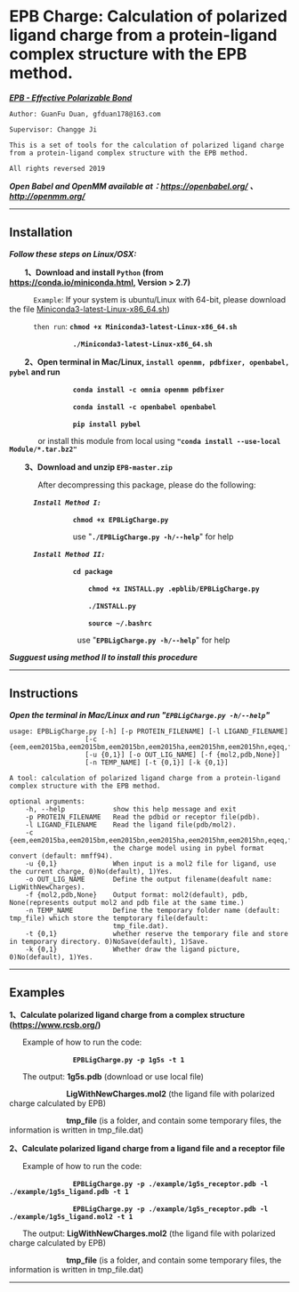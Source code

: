EPB Charge: Calculation of polarized ligand charge from a protein-ligand complex structure with the EPB method.
================================================================================================================

***[EPB - Effective Polarizable Bond](https://pubs.acs.org/doi/pdf/10.1021/jp4080866)***

    Author: GuanFu Duan, gfduan178@163.com

    Supervisor: Changge Ji

    This is a set of tools for the calculation of polarized ligand charge from a protein-ligand complex structure with the EPB method.

    All rights reversed 2019
     
***Open Babel and OpenMM available at：https://openbabel.org/ 、http://openmm.org/***

----------------------------------------------------------------------------------------

Installation
------------
***Follow these steps on Linux/OSX:***  

&nbsp;&nbsp;&nbsp;&nbsp;&nbsp;&nbsp; **1、Download and install ```Python``` (from https://conda.io/miniconda.html, Version > 2.7)**  

&nbsp;&nbsp;&nbsp;&nbsp;&nbsp;&nbsp;&nbsp;&nbsp;&nbsp;&nbsp; ```Example```: If your system is ubuntu/Linux with 64-bit, please download the file [Miniconda3-latest-Linux-x86_64.sh](https://repo.anaconda.com/miniconda/Miniconda3-latest-Linux-x86_64.sh))  

&nbsp;&nbsp;&nbsp;&nbsp;&nbsp;&nbsp;&nbsp;&nbsp;&nbsp;&nbsp; ```then run```: **```chmod +x Miniconda3-latest-Linux-x86_64.sh```**

&nbsp;&nbsp;&nbsp;&nbsp;&nbsp;&nbsp;&nbsp;&nbsp;&nbsp;&nbsp;&nbsp;&nbsp;&nbsp;&nbsp;&nbsp;&nbsp;&nbsp;&nbsp;&nbsp;&nbsp;&nbsp;&nbsp;&nbsp;&nbsp;&nbsp;&nbsp;&nbsp;&nbsp; **```./Miniconda3-latest-Linux-x86_64.sh```**   
  
&nbsp;&nbsp;&nbsp;&nbsp;&nbsp;&nbsp; **2、Open terminal in Mac/Linux, ```install openmm, pdbfixer, openbabel, pybel``` and run**  

&nbsp;&nbsp;&nbsp;&nbsp;&nbsp;&nbsp;&nbsp;&nbsp;&nbsp;&nbsp;&nbsp;&nbsp;&nbsp;&nbsp;&nbsp;&nbsp;&nbsp;&nbsp;&nbsp;&nbsp;&nbsp;&nbsp;&nbsp;&nbsp;&nbsp;&nbsp;&nbsp;&nbsp; **```conda install -c omnia openmm pdbfixer```**  

&nbsp;&nbsp;&nbsp;&nbsp;&nbsp;&nbsp;&nbsp;&nbsp;&nbsp;&nbsp;&nbsp;&nbsp;&nbsp;&nbsp;&nbsp;&nbsp;&nbsp;&nbsp;&nbsp;&nbsp;&nbsp;&nbsp;&nbsp;&nbsp;&nbsp;&nbsp;&nbsp;&nbsp; **```conda install -c openbabel openbabel```**  

&nbsp;&nbsp;&nbsp;&nbsp;&nbsp;&nbsp;&nbsp;&nbsp;&nbsp;&nbsp;&nbsp;&nbsp;&nbsp;&nbsp;&nbsp;&nbsp;&nbsp;&nbsp;&nbsp;&nbsp;&nbsp;&nbsp;&nbsp;&nbsp;&nbsp;&nbsp;&nbsp;&nbsp; **```pip install pybel```**  
  
&nbsp;&nbsp;&nbsp;&nbsp;&nbsp;&nbsp;&nbsp;&nbsp;&nbsp;&nbsp;&nbsp;&nbsp; or install this module from local using **```"conda install --use-local Module/*.tar.bz2"```**
  
&nbsp;&nbsp;&nbsp;&nbsp;&nbsp;&nbsp; **3、Download and unzip ```EPB-master.zip```**  

&nbsp;&nbsp;&nbsp;&nbsp;&nbsp;&nbsp;&nbsp;&nbsp;&nbsp;&nbsp;&nbsp;&nbsp; After decompressing this package, please do the following:

&nbsp;&nbsp;&nbsp;&nbsp;&nbsp;&nbsp;&nbsp;&nbsp;&nbsp;&nbsp; ***```Install Method I:```***

&nbsp;&nbsp;&nbsp;&nbsp;&nbsp;&nbsp;&nbsp;&nbsp;&nbsp;&nbsp;&nbsp;&nbsp;&nbsp;&nbsp;&nbsp;&nbsp;&nbsp;&nbsp;&nbsp;&nbsp;&nbsp;&nbsp;&nbsp;&nbsp;&nbsp;&nbsp;&nbsp;&nbsp; **```chmod +x EPBLigCharge.py```**

&nbsp;&nbsp;&nbsp;&nbsp;&nbsp;&nbsp;&nbsp;&nbsp;&nbsp;&nbsp;&nbsp;&nbsp;&nbsp;&nbsp;&nbsp;&nbsp;&nbsp;&nbsp;&nbsp;&nbsp;&nbsp;&nbsp;&nbsp;&nbsp;&nbsp;&nbsp;&nbsp;&nbsp; use "**```./EPBLigCharge.py -h/--help```**" for help  

&nbsp;&nbsp;&nbsp;&nbsp;&nbsp;&nbsp;&nbsp;&nbsp;&nbsp;&nbsp; ***```Install Method II:```***  

&nbsp;&nbsp;&nbsp;&nbsp;&nbsp;&nbsp;&nbsp;&nbsp;&nbsp;&nbsp;&nbsp;&nbsp;&nbsp;&nbsp;&nbsp;&nbsp;&nbsp;&nbsp;&nbsp;&nbsp;&nbsp;&nbsp;&nbsp;&nbsp;&nbsp;&nbsp;&nbsp;&nbsp; **```cd package```**  

&nbsp;&nbsp;&nbsp;&nbsp;&nbsp;&nbsp;&nbsp;&nbsp;&nbsp;&nbsp;&nbsp;&nbsp;&nbsp;&nbsp;&nbsp;&nbsp;&nbsp;&nbsp;&nbsp;&nbsp;&nbsp;&nbsp;&nbsp;&nbsp;&nbsp;&nbsp;&nbsp;&nbsp;&nbsp;&nbsp;&nbsp;&nbsp;&nbsp;&nbsp;&nbsp; **```chmod +x INSTALL.py .epblib/EPBLigCharge.py```**    

&nbsp;&nbsp;&nbsp;&nbsp;&nbsp;&nbsp;&nbsp;&nbsp;&nbsp;&nbsp;&nbsp;&nbsp;&nbsp;&nbsp;&nbsp;&nbsp;&nbsp;&nbsp;&nbsp;&nbsp;&nbsp;&nbsp;&nbsp;&nbsp;&nbsp;&nbsp;&nbsp;&nbsp;&nbsp;&nbsp;&nbsp;&nbsp;&nbsp;&nbsp;&nbsp; **```./INSTALL.py```**  

&nbsp;&nbsp;&nbsp;&nbsp;&nbsp;&nbsp;&nbsp;&nbsp;&nbsp;&nbsp;&nbsp;&nbsp;&nbsp;&nbsp;&nbsp;&nbsp;&nbsp;&nbsp;&nbsp;&nbsp;&nbsp;&nbsp;&nbsp;&nbsp;&nbsp;&nbsp;&nbsp;&nbsp;&nbsp;&nbsp;&nbsp;&nbsp;&nbsp;&nbsp;&nbsp; **```source ~/.bashrc```**  

&nbsp;&nbsp;&nbsp;&nbsp;&nbsp;&nbsp;&nbsp;&nbsp;&nbsp;&nbsp;&nbsp;&nbsp;&nbsp;&nbsp;&nbsp;&nbsp;&nbsp;&nbsp;&nbsp;&nbsp;&nbsp;&nbsp;&nbsp;&nbsp;&nbsp;&nbsp;&nbsp;&nbsp;&nbsp;&nbsp; use "**```EPBLigCharge.py -h/--help```**" for help  
       
***Sugguest using method II to install this procedure***

------------------------------------------------------

Instructions
------------

***Open the terminal in Mac/Linux and run "```EPBLigCharge.py -h/--help```"***

    usage: EPBLigCharge.py [-h] [-p PROTEIN_FILENAME] [-l LIGAND_FILENAME]
                       [-c {eem,eem2015ba,eem2015bm,eem2015bn,eem2015ha,eem2015hm,eem2015hn,eqeq,fromfile,gasteiger,mmff94...}]
                       [-u {0,1}] [-o OUT_LIG_NAME] [-f {mol2,pdb,None}]
                       [-n TEMP_NAME] [-t {0,1}] [-k {0,1}]

    A tool: calculation of polarized ligand charge from a protein-ligand complex structure with the EPB method.

    optional arguments:
        -h, --help            show this help message and exit
        -p PROTEIN_FILENAME   Read the pdbid or receptor file(pdb).
        -l LIGAND_FILENAME    Read the ligand file(pdb/mol2).
        -c {eem,eem2015ba,eem2015bm,eem2015bn,eem2015ha,eem2015hm,eem2015hn,eqeq,fromfile,gasteiger,mmff94,none,qeq,qtpie}
                              the charge model using in pybel format convert (default: mmff94).
        -u {0,1}              When input is a mol2 file for ligand, use the current charge, 0)No(default), 1)Yes.
        -o OUT_LIG_NAME       Define the output filename(deafult name: LigWithNewCharges).
        -f {mol2,pdb,None}    Output format: mol2(default), pdb, None(represents output mol2 and pdb file at the same time.)
        -n TEMP_NAME          Define the temporary folder name (default: tmp_file) which store the temptorary file(default:
                              tmp_file.dat).
        -t {0,1}              whether reserve the temporary file and store in temporary directory. 0)NoSave(default), 1)Save.
        -k {0,1}              Whether draw the ligand picture, 0)No(default), 1)Yes.

-----------------------------------------------------------------------------------------------------------------------------

Examples
--------

**1、Calculate polarized ligand charge from a complex structure (https://www.rcsb.org/)**  

&nbsp;&nbsp;&nbsp;&nbsp;&nbsp; Example of how to run the code:
       
&nbsp;&nbsp;&nbsp;&nbsp;&nbsp;&nbsp;&nbsp;&nbsp;&nbsp;&nbsp;&nbsp;&nbsp;&nbsp;&nbsp;&nbsp;&nbsp;&nbsp;&nbsp;&nbsp;&nbsp;&nbsp;&nbsp;&nbsp;&nbsp;&nbsp;&nbsp;&nbsp;&nbsp; **```EPBLigCharge.py -p 1g5s -t 1  ```**  

&nbsp;&nbsp;&nbsp;&nbsp;&nbsp; The output: **1g5s.pdb** (download or use local file)  

&nbsp;&nbsp;&nbsp;&nbsp;&nbsp;&nbsp;&nbsp;&nbsp;&nbsp;&nbsp;&nbsp;&nbsp;&nbsp;&nbsp;&nbsp;&nbsp;&nbsp;&nbsp;&nbsp;&nbsp;&nbsp;&nbsp;&nbsp;&nbsp;&nbsp; **LigWithNewCharges.mol2** (the ligand file with polarized charge calculated by EPB)  

&nbsp;&nbsp;&nbsp;&nbsp;&nbsp;&nbsp;&nbsp;&nbsp;&nbsp;&nbsp;&nbsp;&nbsp;&nbsp;&nbsp;&nbsp;&nbsp;&nbsp;&nbsp;&nbsp;&nbsp;&nbsp;&nbsp;&nbsp;&nbsp;&nbsp; **tmp_file** (is a folder, and contain some temporary files, the information is written in tmp_file.dat)  
                  
**2、Calculate polarized ligand charge from a ligand file and a receptor file**

&nbsp;&nbsp;&nbsp;&nbsp;&nbsp; Example of how to run the code:

&nbsp;&nbsp;&nbsp;&nbsp;&nbsp;&nbsp;&nbsp;&nbsp;&nbsp;&nbsp;&nbsp;&nbsp;&nbsp;&nbsp;&nbsp;&nbsp;&nbsp;&nbsp;&nbsp;&nbsp;&nbsp;&nbsp;&nbsp;&nbsp;&nbsp;&nbsp;&nbsp;&nbsp; **```EPBLigCharge.py -p ./example/1g5s_receptor.pdb -l ./example/1g5s_ligand.pdb -t 1```**
            
&nbsp;&nbsp;&nbsp;&nbsp;&nbsp;&nbsp;&nbsp;&nbsp;&nbsp;&nbsp;&nbsp;&nbsp;&nbsp;&nbsp;&nbsp;&nbsp;&nbsp;&nbsp;&nbsp;&nbsp;&nbsp;&nbsp;&nbsp;&nbsp;&nbsp;&nbsp;&nbsp;&nbsp; **```EPBLigCharge.py -p ./example/1g5s_receptor.pdb -l ./example/1g5s_ligand.mol2 -t 1```**
       
&nbsp;&nbsp;&nbsp;&nbsp;&nbsp; The output: **LigWithNewCharges.mol2** (the ligand file with polarized charge calculated by EPB)  

&nbsp;&nbsp;&nbsp;&nbsp;&nbsp;&nbsp;&nbsp;&nbsp;&nbsp;&nbsp;&nbsp;&nbsp;&nbsp;&nbsp;&nbsp;&nbsp;&nbsp;&nbsp;&nbsp;&nbsp;&nbsp;&nbsp;&nbsp;&nbsp;&nbsp; **tmp_file** (is a folder, and contain some temporary files, the information is written in tmp_file.dat)

-----------------------------------------------------------------------------------------------------------------------------
